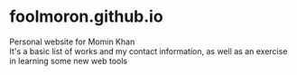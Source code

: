 foolmoron.github.io
===================

Personal website for Momin Khan  
It's a basic list of works and my contact information, as well as an exercise in learning some new web tools